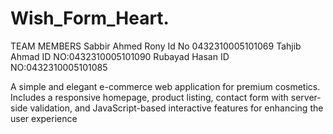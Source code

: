 # Wish_Form_Heart.
TEAM MEMBERS 
Sabbir Ahmed Rony 
Id No 0432310005101069
Tahjib Ahmad 
ID NO:0432310005101090
Rubayad Hasan
ID NO:0432310005101085


A simple and elegant e-commerce web application for premium cosmetics. Includes a responsive homepage, product listing, contact form with server-side validation, and JavaScript-based interactive features for enhancing the user experience

 
